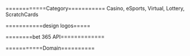 ============Category===========
Casino, eSports, Virtual, Lottery, ScratchCards


===========design logos=====

========bet 365 API=============

===========Domain==========
